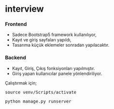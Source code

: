 # interview

### Frontend
* Sadece Bootstrap5 framework kullanılıyor,
* Kayıt ve giriş sayfaları yapıldı,
* Tasarıma küçük eklemeler sonradan yapılacaktır.

### Backend
* Kayıt, Giriş, Çıkış fonksiyonları yapılmıştır.
* Giriş yapan kullanıcılar panele yönlendiriliyor.
	
Çalıştırmak için;
<pre>source venv/Scripts/activate</pre>

<pre>python manage.py runserver</pre>